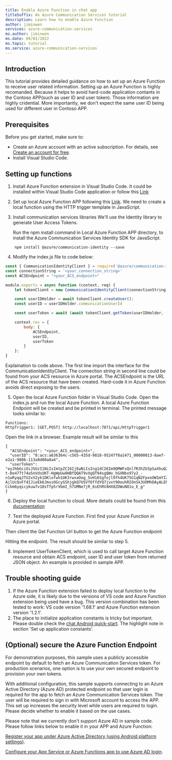 ```yaml
---
title: Enable Azure Function in chat app
titleSuffix: An Azure Communication Services tutorial
description: Learn how to enable Azure Function 
author: jiminwen
services: azure-communication-services
ms.author: jiminwen
ms.date: 09/01/2022
ms.topic: tutorial
ms.service: azure-communication-services
---
```

## Introduction
This tutorial provides detailed guidance on how to set up an Azure Function to receive user related information. Setting up an Azure Function is highly recomanded. Because it helps to avoid hard-code application contants in the Contoso APP(such as user ID and user token). Those information are highly cridential. More importantly, we don't expect the same user ID being used for different user in Contoso APP. 

## Prerequisites

Before you get started, make sure to:

- Create an Azure account with an active subscription. For details, see [Create an account for free](https://azure.microsoft.com/free/?WT.mc_id=A261C142F).
- Install Visual Studio Code. 

## Setting up functions
1. Install Azure Function extension in Visual Studio Code. It could be installed within Visual Studio Code application or follow this [Link](https://marketplace.visualstudio.com/items?itemName=ms-azuretools.vscode-azurefunctions)
2. Set up local Azure Function APP following this [Link](https://docs.microsoft.com/en-us/azure/azure-functions/functions-develop-vs-code?tabs=csharp#create-an-azure-functions-project). We need to create a local function using the HTTP trigger template in JavaScript. 
3. Install communication services libraries
We'll use the Identity library to generate User Access Tokens.

    Run the npm install command in Local Azure Function APP directory, to install the Azure Communication Services Identity SDK for JavaScript.

```
    npm install @azure/communication-identity --save
```
4. Modify the index.js file to code below:
```JavaScript
const { CommunicationIdentityClient } = require('@azure/communication-identity');
const connectionString = '<your_connection_string>'
const ACSEndpoint = "<your_ACS_endpoint>"

module.exports = async function (context, req) {
    let tokenClient = new CommunicationIdentityClient(connectionString);

    const userIDHolder = await tokenClient.createUser();
    const userID = userIDHolder.communicationUserId

    const userToken = await (await tokenClient.getToken(userIDHolder, ["chat"])).token;

    context.res = {
        body: {
            ACSEndpoint,
            userID,
            userToken
        }
    };
}
```
Explaination to code above. The first line import the interface for the CommunicationIdentityClient. The connection string in second line could be found from your ACS resource in Azure portal. The ACSEndpoint is the URL of the ACS resource that have been created. Hard-code it in Azure Function avoids direct exposing to the users.

5. Open the local Azure Function folder in Visual Studio Code. Open the index.js and run the local Azure Function. A local Azure Function Endpoint will be created and be printed in terminal. The printed message looks similar to:

```
Functions:
HttpTrigger1: [GET,POST] http://localhost:7071/api/HttpTrigger1
```

Open the link in a browser. Example result will be similar to this
```
{
  "ACSEndpoint": "<your_ACS_endpoint>",
  "userID": "8:acs:a636364c-c565-435d-9818-95247f8a1471_00000013-8aef-e2a1-9806-113a0d00a8a4",
  "userToken": "eyJhbGciOiJSUzI1NiIsImtpZCI6IjEwNiIsIng1dCI6Im9QMWFxQnlfR3hZU3pSaXhuQ25zdE5PU2p2cyIsInR5cCI6IkpXVCJ9.eyJza3lwZWlkIjoiYWNzOmE2MzYzNjRjLWM1NjUtNDM1ZC05ODE4LTk1MjQ3ZjhhMTQ3MV8wMDAwMDAxMy04YWVmLWUyYTEtOTgwNi0xMTNhMGQwMGE4YTQiLCJzY3AiOjE3OTIsImNzaSI6IjE2NjE4MDA5NTUiLCJleHAiOjE2NjE4ODczNTUsImFjc1Njb3BlIjoiY2hhdCIsInJlc291cmNlSWQiOiJhNjM2MzY0Yy1jNTY1LTQzNWQtOTgxOC05NTI0N2Y4YTE0NzEiLCJpYXQiOjE2NjE4MDA5NTV9.IyBLeJztoSf9JIsyKjD6Ew4OmzaF5LskdoczTd4iD5GlmnuHxuPAV-t-De47Tt74a5nVdsUKT-HgWpUw8HBfQQAT9vXgQT94sgQWv_hGXNbx97y2_-n1wRyqqJTU2xV2yk1DKlofwh1UK3rwxaOog_5vH16Sgfojl9fh4UK75G1qN2FpxeOW1mYIZD9WGeDFAgc41Lr-AjlUcQvFf4IJieEk6JmxsOGcyGShjgkQ7USVfOffdYQ7jvxt90ouhRIOnSk3UOMhDAyALENqz7JCK_F7H-Cckm6yqicykuw7v18sTfp5rVbmI_h7UMNe7jR_6sEhRV4HX8ZDWuN81o_E_g"
}
```

6. Deploy the local function to cloud. More details could be found from this [ducumentation](https://docs.microsoft.com/en-us/azure/azure-functions/functions-develop-vs-code?tabs=csharp#republish-project-files)

7. Test the deployed Azure Function. First find your Azure Function in Azure portal.

Then client the Get Function Url button to get the Azure Function endpoint

Hitting the endpoint. The result should be similar to step 5. 

8. Implement UserTokenClient, which is used to call target Azure Function resource and obtain ACS endpoint, user ID and user token from returned JSON object. An example is provided in sample APP.

## Trouble shooting guide
1. If the Azure Function extension failed to deploy local function to the Azure side, it is likely due to the versions of VS code and Azure Function extension being used have a bug. This version combination has been tested to work: VS code version '1.68.1' and Azure Function extension version '1.2.1'.
2. The place to initialize application constants is tricky but important. Please double check the [chat Android quick-start](../quickstarts/chat/includes/chat-android.md). The highlight note in section 'Set up application constants'.

## (Optional) secure the Azure Function Endpoint
For demonstration purposes, this sample uses a publicly accessible endpoint by default to fetch an Azure Communication Services token. For production scenarios, one option is to use your own secured endpoint to provision your own tokens.

With additional configuration, this sample supports connecting to an Azure Active Directory (Azure AD) protected endpoint so that user login is required for the app to fetch an Azure Communication Services token. The user will be required to sign in with Microsoft account to access the APP. This set up increases the security level while users are required to login. Please decide whether to enable it based on the use cases.

Please note that we currently don't support Azure AD in sample code. Please follow links below to enable it in your APP and Azure Function:

[Register your app under Azure Active Directory (using Android platform settings)](https://docs.microsoft.com/en-us/azure/active-directory/develop/tutorial-v2-android).

[Configure your App Service or Azure Functions app to use Azure AD login](https://docs.microsoft.com/en-us/azure/app-service/configure-authentication-provider-aad).